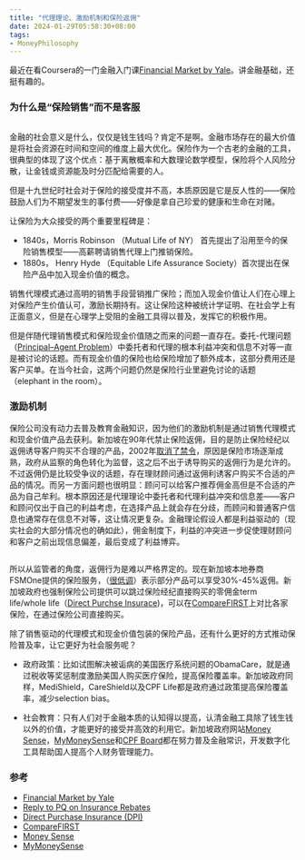 ```yaml
---
title: "代理理论、激励机制和保险返佣"
date: 2024-01-29T05:58:30+08:00
tags:
- MoneyPhilosophy
---
```


最近在看Coursera的一门金融入门课[Financial Market by Yale](https://www.coursera.org/learn/financial-markets-global)。讲金融基础，还挺有趣的。

### 为什么是“保险销售”而不是客服

<div>
    <span class="image fit"><img src="https://s3.ap-southeast-1.amazonaws.com/littlecheesecake.me/money.sense/agency-theory/money-sense-agency-theory-insurance-rebate.png" alt="" /></span>
</div>

金融的社会意义是什么，仅仅是钱生钱吗？肯定不是啊。金融市场存在的最大价值是将社会资源在时间和空间的维度上最大优化。保险作为一个古老的金融的工具，很典型的体现了这个优点：基于离散概率和大数理论数学模型，保险将个人风险分散，让金钱或资源能及时分匹配给需要的人。

但是十九世纪时社会对于保险的接受度并不高，本质原因是它是反人性的——保险鼓励人们为不期望发生的事付费——好像是拿自己珍爱的健康和生命在对赌。

让保险为大众接受的两个重要里程碑是：

- 1840s，Morris Robinson （Mutual Life of NY） 首先提出了沿用至今的保险销售模型——高薪聘请销售代理上门推销保险。
- 1880s， Henry Hyde （Equitable Life Assurance Society）首次提出在保险产品中加入现金价值的概念。

销售代理模式通过高明的销售手段营销推广保险；而加入现金价值让人们在心理上对保险产生价值认可，激励长期持有。这让保险这种被统计学证明、在社会学上有正面意义，但是在心理学上受阻的金融工具得以普及，发挥它的积极作用。

但是伴随代理销售模式和保险现金价值随之而来的问题一直存在。委托-代理问题（[Principal–Agent Problem](https://www.investopedia.com/terms/p/principal-agent-problem.asp)）中委托者和代理的根本利益冲突和信息不对等一直是被讨论的话题。而有现金价值的保险也给保险增加了额外成本，这部分费用还是客户买单。在当今社会，这两个问题仍然是保险行业里避免讨论的话题（elephant in the room）。

### 激励机制

保险公司没有动力去普及教育金融知识，因为他们的激励机制是通过销售代理模式和现金价值产品去获利。新加坡在90年代禁止保险返佣，目的是防止保险经纪以返佣诱导客户购买不合理的产品，2002年[取消了禁令](https://www.mas.gov.sg/news/parliamentary-replies/2002/reply-to-pq-on-insurance-rebates--27-august-2002)，原因是保险市场逐渐成熟，政府从监察的角色转化为监督，这之后不出于诱导购买的返佣行为是允许的。不过返佣仍是比较受争议的话题，存在理财顾问通过返佣利诱客户购买不合适的产品的情况。而另一方面问题也很明显：顾问可以给客户推荐佣金高但是不合适的产品为自己牟利。根本原因还是代理理论中委托者和代理利益冲突和信息差——客户和顾问仅出于自己的利益考虑，在选择产品上就会存在分歧，而顾问和普通客户信息也通常存在信息不对等，这让情况更复杂。金融理论假设人都是利益驱动的（现实社会的大部分情况也的确如此），佣金制度下，利益的冲突进一步促使理财顾问和客户之前出现信息偏差，最后变成了利益博弈。

<div>
    <span class="image fit" style="max-width: 400px;"><img src="https://s3.ap-southeast-1.amazonaws.com/littlecheesecake.me/money.sense/agency-theory/money-sense-agency-theory-insurance.png" alt="" /></span>
</div>

所以从监管者的角度，返佣行为是难以严格界定的。现在新加坡本地券商FSMOne提供的保险服务，（[很低调](https://secure.fundsupermart.com/fsm/advice-services/faq/9322/?source=ins&rank=2)）表示部分产品可以享受30%-45%返佣。新加坡政府也强制保险公司提供可以跳过保险经纪直接购买的零佣金term life/whole life（[Direct Purchse Insurace](https://www.moneysense.gov.sg/buying-direct-purchase-insurance/))，可以在[CompareFIRST](https://www.comparefirst.sg/wap/homeEvent.action)上对比各家保险，在通过保险公司直接购买。

除了销售驱动的代理模式和现金价值包装的保险产品，还有什么更好的方式推动保险普及率，让它更好为社会服务呢？

- 政府政策：比如试图解决被诟病的美国医疗系统问题的ObamaCare，就是通过税收等奖惩制度激励美国人购买医疗保险，提高保险覆盖率。新加坡政府同样，MediShield，CareShield以及CPF Life都是政府通过政策提高保险覆盖率，减少selection bias。

- 社会教育：只有人们对于金融本质的认知得以提高，认清金融工具除了钱生钱以外的价值，才能更好的接受并高效的利用它。新加坡政府网站[Money Sense](https://www.moneysense.gov.sg/)，[MyMoneySense](https://www.mymoneysense.gov.sg/)和[CPF Board](https://www.cpf.gov.sg/member)都在努力普及金融常识，开发数字化工具帮助国人提高个人财务管理能力。

### 参考
- [Financial Market by Yale](https://www.coursera.org/learn/financial-markets-global)
- [Reply to PQ on Insurance Rebates](https://www.mas.gov.sg/news/parliamentary-replies/2002/reply-to-pq-on-insurance-rebates--27-august-2002)
- [Direct Purchase Insurance (DPI)](https://www.moneysense.gov.sg/buying-direct-purchase-insurance/)
- [CompareFIRST](https://www.comparefirst.sg/wap/homeEvent.action)
- [Money Sense](https://www.moneysense.gov.sg/)
- [MyMoneySense](https://www.mymoneysense.gov.sg/)
